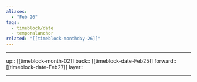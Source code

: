 ```yaml
---
aliases:
  - "Feb 26"
tags:
  - timeblock/date
  - temporalanchor
related: "[[timeblock-monthday-26]]"
---
```




***

up:: [[timeblock-month-02]]
back:: [[timeblock-date-Feb25]]
forward:: [[timeblock-date-Feb27]]
layer:: 

***
